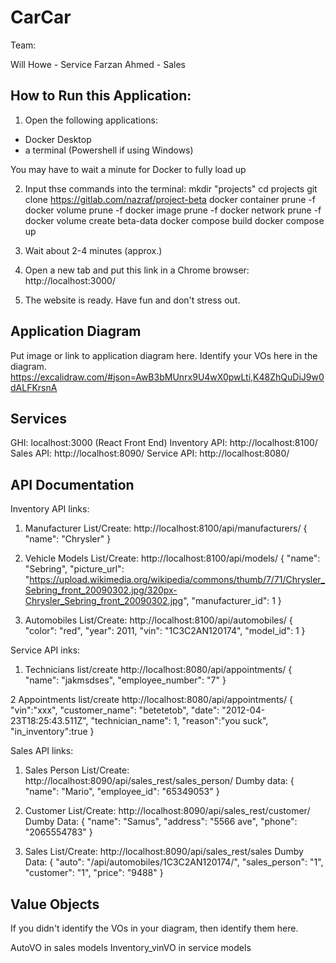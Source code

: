  # CarCar

 Team:

 Will Howe - Service
 Farzan Ahmed - Sales

 ## How to Run this Application:
1. Open the following applications:
- Docker Desktop
- a terminal (Powershell if using Windows)

You may have to wait a minute for Docker to fully load up

2. Input thse commands into the terminal:
mkdir "projects"
cd projects
git clone https://gitlab.com/nazraf/project-beta
docker container prune -f
docker volume prune -f
docker image prune -f
docker network prune -f
docker volume create beta-data
docker compose build
docker compose up

3. Wait about 2-4 minutes (approx.)

4. Open a new tab and put this link in a Chrome browser: http://localhost:3000/

5. The website is ready. Have fun and don't stress out.


 ## Application Diagram

 Put image or link to application diagram here. Identify your VOs here in the diagram.
 https://excalidraw.com/#json=AwB3bMUnrx9U4wX0pwLti,K48ZhQuDiJ9w0dALFKrsnA


 ## Services
GHI: localhost:3000 (React Front End)
Inventory API: http://localhost:8100/
Sales API: http://localhost:8090/
Service API: http://localhost:8080/


 ## API Documentation
Inventory API links:
1. Manufacturer List/Create: http://localhost:8100/api/manufacturers/
{
  "name": "Chrysler"
}

2. Vehicle Models List/Create: http://localhost:8100/api/models/
{
  "name": "Sebring",
  "picture_url": "https://upload.wikimedia.org/wikipedia/commons/thumb/7/71/Chrysler_Sebring_front_20090302.jpg/320px-Chrysler_Sebring_front_20090302.jpg",
  "manufacturer_id": 1
}
3. Automobiles List/Create: http://localhost:8100/api/automobiles/
 {
  "color": "red",
  "year": 2011,
  "vin": "1C3C2AN120174",
  "model_id": 1
}

Service API inks:

1. Technicians list/create http://localhost:8080/api/appointments/
{
  "name": "jakmsdses",
	"employee_number": "7"
}

2 Appointments list/create http://localhost:8080/api/appointments/
		{
			"vin":"xxx",
			"customer_name": "betetetob",
			"date": "2012-04-23T18:25:43.511Z",
			"technician_name": 1,
			"reason":"you suck",
			"in_inventory":true
		}


Sales API links:
1. Sales Person List/Create: http://localhost:8090/api/sales_rest/sales_person/
   Dumby data:
{
  "name": "Mario",
  "employee_id": "65349053"
}

2. Customer List/Create:  http://localhost:8090/api/sales_rest/customer/
   Dumby Data:
   {
    "name": "Samus",
    "address": "5566 ave",
    "phone": "2065554783"
}

3. Sales List/Create: http://localhost:8090/api/sales_rest/sales
   Dumby Data:
{
  "auto": "/api/automobiles/1C3C2AN120174/",
  "sales_person": "1",
	"customer": "1",
	"price": "9488"
}


 ## Value Objects

 If you didn't identify the VOs in your diagram, then identify them here.

AutoVO in sales models
Inventory_vinVO in service models
